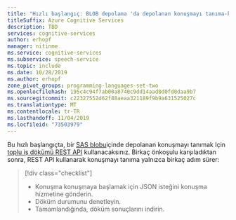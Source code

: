 ```yaml
---
title: "Hızlı başlangıç: BLOB depolama 'da depolanan konuşmayı tanıma-konuşma hizmeti"
titleSuffix: Azure Cognitive Services
description: TBD
services: cognitive-services
author: erhopf
manager: nitinme
ms.service: cognitive-services
ms.subservice: speech-service
ms.topic: include
ms.date: 10/28/2019
ms.author: erhopf
zone_pivot_groups: programming-languages-set-two
ms.openlocfilehash: 195c4c94f7ab00a8740c9dd14aad0d0fd0daa9b7
ms.sourcegitcommit: c22327552d62f88aeaa321189f9b9a631525027c
ms.translationtype: MT
ms.contentlocale: tr-TR
ms.lasthandoff: 11/04/2019
ms.locfileid: "73503979"
---
```

Bu hızlı başlangıçta, bir [SAS blobu](https://aka.ms/ignite2019/speech/placeholder)içinde depolanan konuşmayı tanımak Için [toplu iş dökümü REST API](../../../batch-transcription.md) kullanacaksınız. Birkaç önkoşulu karşıladıktan sonra, REST API kullanarak konuşmayı tanıma yalnızca birkaç adım sürer:
> [!div class="checklist"]
> * Konuşma konuşmaya başlamak için JSON isteğini konuşma hizmetine gönderin.
> * Döküm durumunu denetleyin.
> * Tamamlandığında, döküm sonuçlarını indirin.